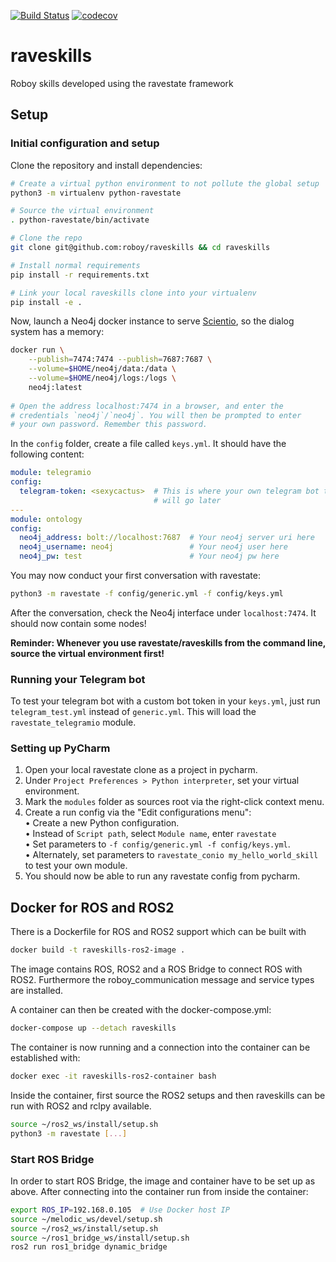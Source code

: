 [![Build Status](https://travis-ci.org/Roboy/raveskills.svg?branch=master)](https://travis-ci.org/Roboy/raveskills)
[![codecov](https://codecov.io/gh/Roboy/raveskills/branch/master/graph/badge.svg)](https://codecov.io/gh/Roboy/raveskills)

# raveskills
Roboy skills developed using the ravestate framework

## Setup

### Initial configuration and setup

Clone the repository and install dependencies:

```bash
# Create a virtual python environment to not pollute the global setup
python3 -m virtualenv python-ravestate

# Source the virtual environment
. python-ravestate/bin/activate

# Clone the repo
git clone git@github.com:roboy/raveskills && cd raveskills

# Install normal requirements
pip install -r requirements.txt

# Link your local raveskills clone into your virtualenv
pip install -e .
```

Now, launch a Neo4j docker instance to serve [Scientio](https://github.com/roboy/scientio), so the dialog system has a memory:
```bash
docker run \
    --publish=7474:7474 --publish=7687:7687 \
    --volume=$HOME/neo4j/data:/data \
    --volume=$HOME/neo4j/logs:/logs \
    neo4j:latest
    
# Open the address localhost:7474 in a browser, and enter the
# credentials `neo4j`/`neo4j`. You will then be prompted to enter
# your own password. Remember this password.
```

In the `config` folder, create a file called `keys.yml`. It should have the following content:

```yaml
module: telegramio
config:
  telegram-token: <sexycactus>  # This is where your own telegram bot token
                                # will go later
---
module: ontology
config:
  neo4j_address: bolt://localhost:7687  # Your neo4j server uri here
  neo4j_username: neo4j                 # Your neo4j user here
  neo4j_pw: test                        # Your neo4j pw here
```

You may now conduct your first conversation with ravestate:
```bash
python3 -m ravestate -f config/generic.yml -f config/keys.yml
```

After the conversation, check the Neo4j interface under `localhost:7474`. It should now contain some nodes!

__Reminder: Whenever you use ravestate/raveskills from the command line, source the virtual environment first!__

### Running your Telegram bot

To test your telegram bot with a custom bot token in your `keys.yml`,
just run `telegram_test.yml` instead of `generic.yml`. This will load the `ravestate_telegramio` module.

### Setting up PyCharm

1. Open your local ravestate clone as a project in pycharm.
2. Under `Project Preferences > Python interpreter`, set your virtual environment.
3. Mark the `modules` folder as sources root via the right-click context menu.
4. Create a run config via the "Edit configurations menu":<br>
   • Create a new Python configuration.<br>
   • Instead of `Script path`, select `Module name`, enter `ravestate`<br>
   • Set parameters to `-f config/generic.yml -f config/keys.yml`.<br>
   • Alternately, set parameters to `ravestate_conio my_hello_world_skill` to test your own module.<br>    
5. You should now be able to run any ravestate config from pycharm.


## Docker for ROS and ROS2

There is a Dockerfile for ROS and ROS2 support which can be built with
```bash
docker build -t raveskills-ros2-image .
```
The image contains ROS, ROS2 and a ROS Bridge to connect ROS with ROS2.
Furthermore the roboy_communication message and service types are installed.

A container can then be created with the docker-compose.yml:
```bash
docker-compose up --detach raveskills
```
The container is now running and a connection into the container can be
established with:
```bash
docker exec -it raveskills-ros2-container bash
```
Inside the container, first source the ROS2 setups and then 
raveskills can be run with ROS2 and rclpy available.
```bash
source ~/ros2_ws/install/setup.sh
python3 -m ravestate [...]
```

### Start ROS Bridge
In order to start ROS Bridge, the image and container have to be set up
as above. After connecting into the container run from inside the container:
```bash
export ROS_IP=192.168.0.105  # Use Docker host IP
source ~/melodic_ws/devel/setup.sh
source ~/ros2_ws/install/setup.sh
source ~/ros1_bridge_ws/install/setup.sh
ros2 run ros1_bridge dynamic_bridge
```
